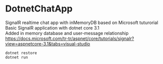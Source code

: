 # DotnetChatApp

SignalR realtime chat app with inMemoryDB based on Microsoft tuturorial 
<br>
Basic SignalR application with dotnet core 3.1
<br>
Added in memory database and user-message relationship
<br>
https://docs.microsoft.com/tr-tr/aspnet/core/tutorials/signalr?view=aspnetcore-3.1&tabs=visual-studio
<br>
```
dotnet restore
dotnet run
```
